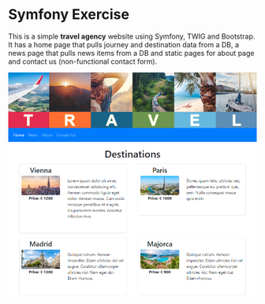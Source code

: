 # Symfony Exercise

This is a simple __travel agency__ website using Symfony, TWIG and Bootstrap. It has a home page that pulls journey and destination data from a DB, a news page that pulls news items from a DB and static pages for about page and contact us (non-functional contact form).

<kbd>![Travel Agency Screenshot](public/assets/img/screenshot.png)</kbd>
